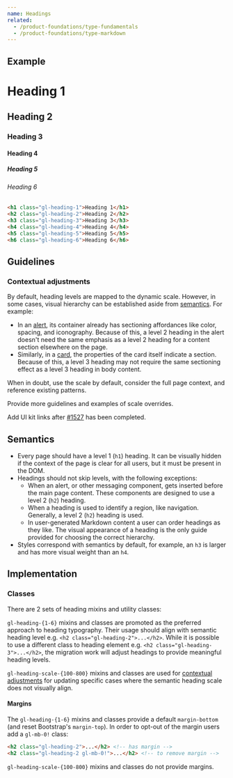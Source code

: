 ```yaml
---
name: Headings
related:
  - /product-foundations/type-fundamentals
  - /product-foundations/type-markdown
---
```


## Example

<div>
  <h1 class="gl-heading-1">Heading 1</h1>
  <h2 class="gl-heading-2">Heading 2</h2>
  <h3 class="gl-heading-3">Heading 3</h3>
  <h4 class="gl-heading-4">Heading 4</h4>
  <h5 class="gl-heading-5">Heading 5</h5>
  <h6 class="gl-heading-6">Heading 6</h6>
</div>

```html
<h1 class="gl-heading-1">Heading 1</h1>
<h2 class="gl-heading-2">Heading 2</h2>
<h3 class="gl-heading-3">Heading 3</h3>
<h4 class="gl-heading-4">Heading 4</h4>
<h5 class="gl-heading-5">Heading 5</h5>
<h6 class="gl-heading-6">Heading 6</h6>
```

## Guidelines

### Contextual adjustments

By default, heading levels are mapped to the dynamic scale. However, in some cases, visual hierarchy can be established aside from [semantics](#semantics). For example:

- In an [alert](/components/alert), its container already has sectioning affordances like color, spacing, and iconography. Because of this, a level 2 heading in the alert doesn't need the same emphasis as a level 2 heading for a content section elsewhere on the page.
- Similarly, in a [card](/components/card), the properties of the card itself indicate a section. Because of this, a level 3 heading may not require the same sectioning effect as a level 3 heading in body content.

When in doubt, use the scale by default, consider the full page context, and reference existing patterns.

<todo>Provide more guidelines and examples of scale overrides.</todo>

<todo>Add UI kit links after [#1527](https://gitlab.com/gitlab-org/gitlab-services/design.gitlab.com/-/issues/1527) has been completed.</todo>

## Semantics

- Every page should have a level 1 (`h1`) heading. It can be visually hidden if the context of the page is clear for all users, but it must be present in the DOM.
- Headings should not skip levels, with the following exceptions:
  - When an alert, or other messaging component, gets inserted before the main page content. These components are designed to use a level 2 (`h2`) heading.
  - When a heading is used to identify a region, like navigation. Generally, a level 2 (`h2`) heading is used.
  - In user-generated Markdown content a user can order headings as they like. The visual appearance of a heading is the only guide provided for choosing the correct hierarchy.
- Styles correspond with semantics by default, for example, an `h3` is larger and has more visual weight than an `h4`.

## Implementation

### Classes

There are 2 sets of heading mixins and utility classes:

`gl-heading-{1-6}` mixins and classes are promoted as the preferred approach to heading typography. Their usage should align with semantic heading level e.g. `<h2 class="gl-heading-2">...</h2>`. While it is possible to use a different class to heading element e.g. `<h2 class="gl-heading-3">...</h2>`, the migration work will adjust headings to provide meaningful heading levels.

`gl-heading-scale-{100-800}` mixins and classes are used for [contextual adjustments](#contextual-adjustments) for updating specific cases where the semantic heading scale does not visually align.

#### Margins

The `gl-heading-{1-6}` mixins and classes provide a default `margin-bottom` (and reset Bootstrap's `margin-top`). In order to opt-out of the margin users add a `gl-mb-0!` class:

```html
<h2 class="gl-heading-2">...</h2> <!-- has margin -->
<h2 class="gl-heading-2 gl-mb-0!">...</h2> <!-- to remove margin -->
```

`gl-heading-scale-{100-800}` mixins and classes do not provide margins.
